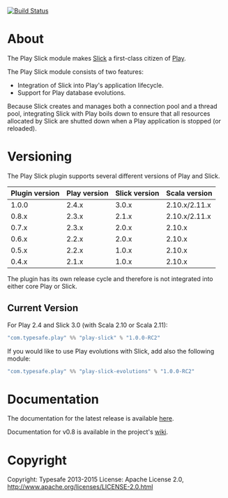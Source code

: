 [![Build Status](https://travis-ci.org/playframework/play-slick.png?branch=master)](https://travis-ci.org/playframework/play-slick)

# About

The Play Slick module makes [Slick] a first-class citizen of [Play].

The Play Slick module consists of two features:

  - Integration of Slick into Play's application lifecycle.
  - Support for Play database evolutions.

Because Slick creates and manages both a connection pool and a thread pool, integrating Slick with Play boils down to ensure that all resources allocated by Slick are shutted down when a Play application is stopped (or reloaded).

# Versioning

The Play Slick plugin supports several different versions of Play and Slick.

| Plugin version         | Play version       | Slick version       | Scala version |
|------------------------|--------------------|---------------------|---------------|
| 1.0.0                  | 2.4.x              | 3.0.x               | 2.10.x/2.11.x |
| 0.8.x                  | 2.3.x              | 2.1.x               | 2.10.x/2.11.x |
| 0.7.x                  | 2.3.x              | 2.0.x               | 2.10.x        |
| 0.6.x                  | 2.2.x              | 2.0.x               | 2.10.x        |
| 0.5.x                  | 2.2.x              | 1.0.x               | 2.10.x        |
| 0.4.x                  | 2.1.x              | 1.0.x               | 2.10.x        |

The plugin has its own release cycle and therefore is not integrated into either core Play or Slick.

[Play]: https://www.playframework.com
[Slick]: http://slick.typesafe.com

## Current Version

For Play 2.4 and Slick 3.0 (with Scala 2.10 or Scala 2.11):

```scala
"com.typesafe.play" %% "play-slick" % "1.0.0-RC2"
```

If you would like to use Play evolutions with Slick, add also the following module:

```scala
"com.typesafe.play" %% "play-slick-evolutions" % "1.0.0-RC2"
```

# Documentation

The documentation for the latest release is available [here](https://www.playframework.com/documentation/2.4.x/PlaySlick).

Documentation for v0.8 is available in the project's [wiki](https://github.com/playframework/play-slick/wiki).

# Copyright

Copyright: Typesafe 2013-2015
License: Apache License 2.0, http://www.apache.org/licenses/LICENSE-2.0.html
